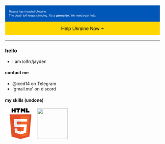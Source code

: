 [![Stand With Ukraine](https://raw.githubusercontent.com/vshymanskyy/StandWithUkraine/main/banner2-direct.svg)](https://stand-with-ukraine.pp.ua)

---

### hello

- i am lolfrr/jayden

#### contact me

- @iced14 on Telegram
- 'gmail.me' on discord


#### my skills (undone)

<img src="https://raw.githubusercontent.com/github/explore/80688e429a7d4ef2fca1e82350fe8e3517d3494d/topics/html/html.png" alt="Image description" width="100" height="100"> <img src="https://w7.pngwing.com/pngs/393/49/png-transparent-css-logo-thumbnail.png" width="100" height="100">

